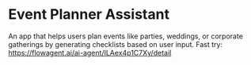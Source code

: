 # Event Planner Assistant
An app that helps users plan events like parties, weddings, or corporate gatherings by generating checklists based on user input.
Fast try: https://flowagent.ai/ai-agent/ILAex4p1C7Xy/detail
